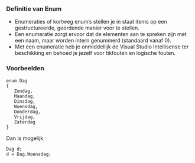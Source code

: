 <a id="cha:Enum"></a>
### Definitie van Enum
- Enumeraties of kortweg enum’s stellen je in staat items op een gestructureerde, geordende manier voor te stellen.
- Een enumeratie zorgt ervoor dat de elementen aan te spreken zijn met een naam, maar worden intern genummerd (standaard vanaf 0).
- Met een enumeratie heb je onmiddellijk de Visual Studio Intellisense ter beschikking en behoed je jezelf voor tikfouten en logische fouten.

### Voorbeelden

```
enum Dag
{
   Zondag,
   Maandag,
   Dinsdag,
   Woensdag,
   Donderdag,
   Vrijdag,
   Zaterdag
}
```


Dan is mogelijk:
```
Dag d;
d = Dag.Woensdag;
```
